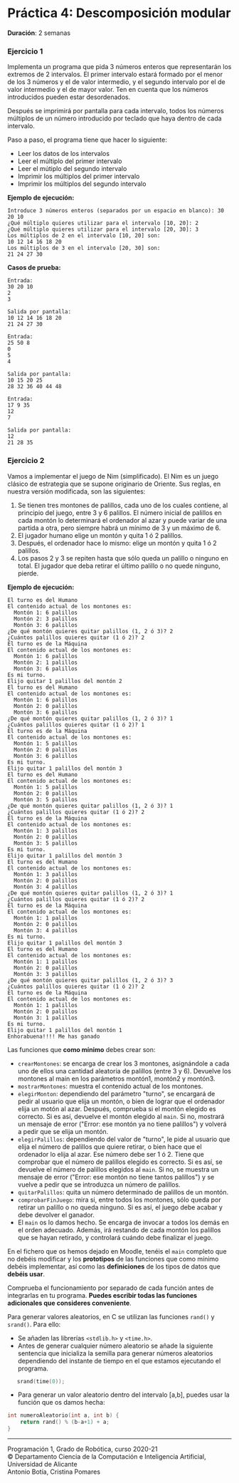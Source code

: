 # Práctica 4: Descomposición modular

**Duración**: 2 semanas

### Ejercicio 1 ###

Implementa un programa que pida 3 números enteros que representarán los extremos de 2 intervalos. El primer intervalo estará formado por el menor de los 3 números y el de valor intermedio, y el segundo intervalo por el de valor intermedio y el de mayor valor. Ten en cuenta que los números introducidos pueden estar desordenados.

Después se imprimirá por pantalla para cada intervalo, todos los números múltiplos de un número introducido por teclado que haya dentro de cada intervalo.

Paso a paso, el programa tiene que hacer lo siguiente:

- Leer los datos de los intervalos
- Leer el múltiplo del primer intervalo
- Leer el mútiplo del segundo intervalo
- Imprimir los múltiplos del primer intervalo
- Imprimir los múltiplos del segundo intervalo


**Ejemplo de ejecución:**

~~~text
Introduce 3 números enteros (separados por un espacio en blanco): 30 20 10
¿Qué múltiplo quieres utilizar para el intervalo [10, 20]: 2
¿Qué múltiplo quieres utilizar para el intervalo [20, 30]: 3
Los múltiplos de 2 en el intervalo [10, 20] son:
10 12 14 16 18 20 
Los múltiplos de 3 en el intervalo [20, 30] son:
21 24 27 30
~~~

**Casos de prueba:**

~~~text
Entrada:
30 20 10
2
3

Salida por pantalla:
10 12 14 16 18 20 
21 24 27 30
~~~

~~~text
Entrada:
25 50 8
0
5
4

Salida por pantalla:
10 15 20 25
28 32 36 40 44 48
~~~

~~~text
Entrada:
17 9 35
12
7

Salida por pantalla:
12
21 28 35
~~~

### Ejercicio 2 ###

Vamos a implementar el juego de Nim (simplificado). El Nim es un juego clásico de estrategia que se supone originario de Oriente. Sus reglas, en nuestra versión modificada, son las siguientes: 

1. Se tienen tres montones de palillos, cada uno de los cuales contiene, al principio del juego, entre 3 y 6 palillos. El número inicial de palillos en cada montón lo determinará el ordenador al azar y puede variar de una partida a otra, pero siempre habrá un mínimo de 3 y un máximo de 6. 
2. El jugador humano elige un montón y quita 1 ó 2 palillos. 
3. Después, el ordenador hace lo mismo: elige un montón y quita 1 ó 2 palillos. 
4. Los pasos 2 y 3 se repiten hasta que sólo queda un palillo o ninguno en total. El jugador que deba retirar el último palillo o no quede ninguno, pierde.

**Ejemplo de ejecución:**

~~~text
El turno es del Humano
El contenido actual de los montones es:
  Montón 1: 6 palillos
  Montón 2: 3 palillos
  Montón 3: 6 palillos
¿De qué montón quieres quitar palillos (1, 2 ó 3)? 2
¿Cuántos palillos quieres quitar (1 ó 2)? 2
El turno es de la Máquina
El contenido actual de los montones es:
  Montón 1: 6 palillos
  Montón 2: 1 palillos
  Montón 3: 6 palillos
Es mi turno.
Elijo quitar 1 palillos del montón 2
El turno es del Humano
El contenido actual de los montones es:
  Montón 1: 6 palillos
  Montón 2: 0 palillos
  Montón 3: 6 palillos
¿De qué montón quieres quitar palillos (1, 2 ó 3)? 1
¿Cuántos palillos quieres quitar (1 ó 2)? 1
El turno es de la Máquina
El contenido actual de los montones es:
  Montón 1: 5 palillos
  Montón 2: 0 palillos
  Montón 3: 6 palillos
Es mi turno.
Elijo quitar 1 palillos del montón 3
El turno es del Humano
El contenido actual de los montones es:
  Montón 1: 5 palillos
  Montón 2: 0 palillos
  Montón 3: 5 palillos
¿De qué montón quieres quitar palillos (1, 2 ó 3)? 1
¿Cuántos palillos quieres quitar (1 ó 2)? 2
El turno es de la Máquina
El contenido actual de los montones es:
  Montón 1: 3 palillos
  Montón 2: 0 palillos
  Montón 3: 5 palillos
Es mi turno.
Elijo quitar 1 palillos del montón 3
El turno es del Humano
El contenido actual de los montones es:
  Montón 1: 3 palillos
  Montón 2: 0 palillos
  Montón 3: 4 palillos
¿De qué montón quieres quitar palillos (1, 2 ó 3)? 1
¿Cuántos palillos quieres quitar (1 ó 2)? 2
El turno es de la Máquina
El contenido actual de los montones es:
  Montón 1: 1 palillos
  Montón 2: 0 palillos
  Montón 3: 4 palillos
Es mi turno.
Elijo quitar 1 palillos del montón 3
El turno es del Humano
El contenido actual de los montones es:
  Montón 1: 1 palillos
  Montón 2: 0 palillos
  Montón 3: 3 palillos
¿De qué montón quieres quitar palillos (1, 2 ó 3)? 3
¿Cuántos palillos quieres quitar (1 ó 2)? 2
El turno es de la Máquina
El contenido actual de los montones es:
  Montón 1: 1 palillos
  Montón 2: 0 palillos
  Montón 3: 1 palillos
Es mi turno.
Elijo quitar 1 palillos del montón 1
Enhorabuena!!!! Me has ganado
~~~

Las funciones que **como mínimo** debes crear son:

- `crearMontones`: se encarga de crear los 3 montones, asignándole a cada uno de ellos una cantidad aleatoria de palillos (entre 3 y 6). Devuelve los montones al main en los parámetros montón1, montón2 y montón3.
- `mostrarMontones`: muestra el contenido actual de los montones.
- `elegirMonton`: dependiendo del parámetro "turno", se encargará de pedir al usuario que elija un montón, o bien de lograr que el ordenador elija un motón al azar. Después, comprueba si el montón elegido es correcto. Si es así, devuelve el montón elegido al `main`. Si no, mostrará un mensaje de error ("Error: ese montón ya no tiene palillos") y volverá a pedir que se elija un montón.
- `elegirPalillos`: dependiendo del valor de "turno", le pide al usuario que elija el número de palillos que quiere retirar, o bien hace que el ordenador lo elija al azar. Ese número debe ser 1 ó 2. Tiene que comprobar que el número de palillos elegido es correcto. Si es así, se devuelve el número de palillos elegidos al `main`. Si no, se muestra un mensaje de error ("Error: ese montón no tiene tantos palillos") y se vuelve a pedir que se introduzca un número de palillos. 
- `quitarPalillos`: quita un número determinado de palillos de un montón.
- `comprobarFinJuego`: mira si, entre todos los montones, sólo queda por retirar un palillo o no queda ninguno. Si es así, el juego debe acabar y debe devolver el ganador. 
- El `main` os lo damos hecho. Se encarga de invocar a todos los demás en el orden adecuado. Además, irá restando de cada montón los palillos que se hayan retirado, y controlará cuándo debe finalizar el juego.

 
En el fichero que os hemos dejado en Moodle, tenéis el `main` completo que no debéis modificar y los **prototipos** de las funciones que como mínimo debéis implementar, así como las **definiciones** de los tipos de datos que **debéis usar**.

Comprueba el funcionamiento por separado de cada función antes de integrarlas en tu programa. **Puedes escribir todas las funciones adicionales que consideres conveniente**.

Para generar valores aleatorios, en C se utilizan las funciones `rand()` y `srand()`. Para ello:

- Se añaden las librerías `<stdlib.h>` y `<time.h>`.
- Antes de generar cualquier número aleatorio se añade la siguiente sentencia que inicializa la semilla para generar números aleatorios dependiendo del instante de tiempo en el que estamos ejecutando el programa.

~~~c
   srand(time(0));
~~~

- Para generar un valor aleatorio dentro del intervalo [a,b], puedes usar la función que os damos hecha:

~~~c
int numeroAleatorio(int a, int b) {
    return rand() % (b-a+1) + a;
}
~~~


----

Programación 1, Grado de Robótica, curso 2020-21  
© Departamento Ciencia de la Computación e Inteligencia Artificial, Universidad de Alicante  
Antonio Botía, Cristina Pomares
